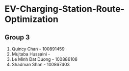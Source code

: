 # EV-Charging-Station-Route-Optimization

## Group 3

1. Quincy Chan - 100891459
2. Mujtaba Hussaini -
3. Le Minh Dat Duong - 100886108
4. Shadman Shan - 100867403
